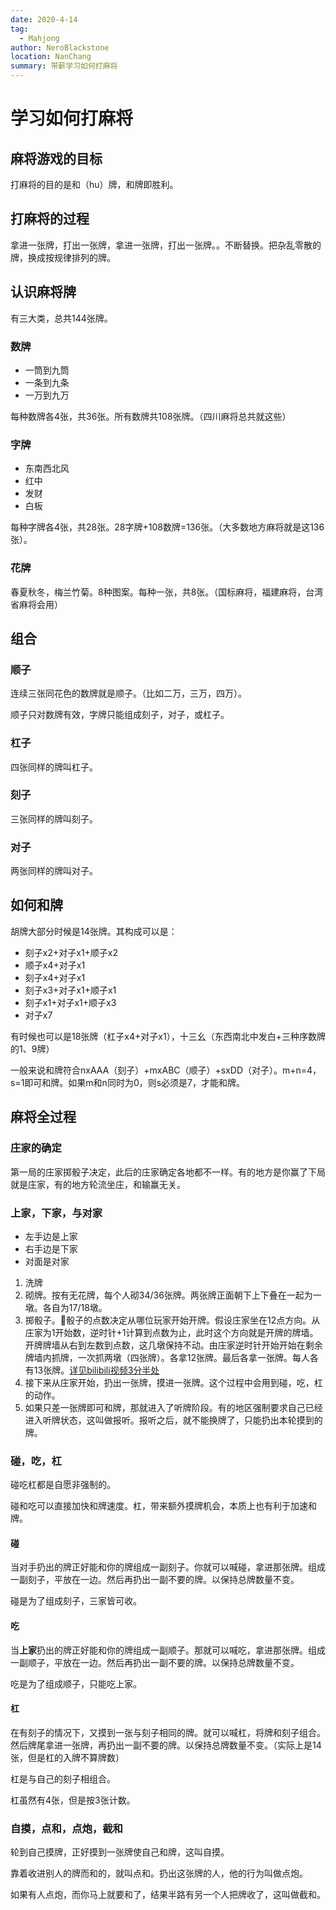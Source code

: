 ```yaml
---
date: 2020-4-14
tag: 
  - Mahjong
author: NeroBlackstone
location: NanChang
summary: 带薪学习如何打麻将
---
```


# 学习如何打麻将

## 麻将游戏的目标

打麻将的目的是和（hu）牌，和牌即胜利。

## 打麻将的过程

拿进一张牌，打出一张牌，拿进一张牌，打出一张牌。。不断替换。把杂乱零散的牌，换成按规律排列的牌。

## 认识麻将牌

有三大类，总共144张牌。

### 数牌

- 一筒到九筒
- 一条到九条
- 一万到九万

每种数牌各4张，共36张。所有数牌共108张牌。（四川麻将总共就这些）

### 字牌

- 东南西北风
- 红中
- 发财
- 白板

每种字牌各4张，共28张。28字牌+108数牌=136张。（大多数地方麻将就是这136张）。

### 花牌

春夏秋冬，梅兰竹菊。8种图案。每种一张，共8张。（国标麻将，福建麻将，台湾省麻将会用）

## 组合

### 顺子

连续三张同花色的数牌就是顺子。（比如二万，三万，四万）。

顺子只对数牌有效，字牌只能组成刻子，对子，或杠子。

### 杠子

四张同样的牌叫杠子。

### 刻子

三张同样的牌叫刻子。

### 对子

两张同样的牌叫对子。

## 如何和牌

胡牌大部分时候是14张牌。其构成可以是：

- 刻子x2+对子x1+顺子x2
- 顺子x4+对子x1
- 刻子x4+对子x1
- 刻子x3+对子x1+顺子x1
- 刻子x1+对子x1+顺子x3
- 对子x7

有时候也可以是18张牌（杠子x4+对子x1），十三幺（东西南北中发白+三种序数牌的1、9牌）

一般来说和牌符合nxAAA（刻子）+mxABC（顺子）+sxDD（对子）。m+n=4，s=1即可和牌。如果m和n同时为0，则s必须是7，才能和牌。

## 麻将全过程

### 庄家的确定

第一局的庄家掷骰子决定，此后的庄家确定各地都不一样。有的地方是你赢了下局就是庄家，有的地方轮流坐庄，和输赢无关。

### 上家，下家，与对家

- 左手边是上家
- 右手边是下家
- 对面是对家

1. 洗牌
2. 砌牌。按有无花牌，每个人砌34/36张牌。两张牌正面朝下上下叠在一起为一墩。各自为17/18墩。
3. 掷骰子。骰子的点数决定从哪位玩家开始开牌。假设庄家坐在12点方向。从庄家为1开始数，逆时针+1计算到点数为止，此时这个方向就是开牌的牌墙。开牌牌墙从右到左数到点数，这几墩保持不动。由庄家逆时针开始开始在剩余牌墙内抓牌，一次抓两墩（四张牌）。各拿12张牌。最后各拿一张牌。每人各有13张牌。[详见bilibili视频3分半处](https://www.bilibili.com/video/BV1Lt411i7sA?from=search&seid=11437158707396631641)
4. 接下来从庄家开始，扔出一张牌，摸进一张牌。这个过程中会用到碰，吃，杠的动作。
5. 如果只差一张牌即可和牌，那就进入了听牌阶段。有的地区强制要求自己已经进入听牌状态，这叫做报听。报听之后，就不能换牌了，只能扔出本轮摸到的牌。

### 碰，吃，杠

碰吃杠都是自愿非强制的。

碰和吃可以直接加快和牌速度。杠，带来额外摸牌机会，本质上也有利于加速和牌。

#### 碰

当对手扔出的牌正好能和你的牌组成一副刻子。你就可以喊碰，拿进那张牌。组成一副刻子，平放在一边。然后再扔出一副不要的牌。以保持总牌数量不变。

碰是为了组成刻子，三家皆可收。

#### 吃

当**上家**扔出的牌正好能和你的牌组成一副顺子。那就可以喊吃，拿进那张牌。组成一副顺子，平放在一边。然后再扔出一副不要的牌。以保持总牌数量不变。

吃是为了组成顺子，只能吃上家。

#### 杠

在有刻子的情况下，又摸到一张与刻子相同的牌。就可以喊杠，将牌和刻子组合。然后牌尾拿进一张牌，再扔出一副不要的牌。以保持总牌数量不变。（实际上是14张，但是杠的入牌不算牌数）

杠是与自己的刻子相组合。

杠虽然有4张，但是按3张计数。

### 自摸，点和，点炮，截和

轮到自己摸牌，正好摸到一张牌使自己和牌，这叫自摸。

靠着收进别人的牌而和的，就叫点和。扔出这张牌的人，他的行为叫做点炮。

如果有人点炮，而你马上就要和了，结果半路有另一个人把牌收了，这叫做截和。